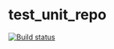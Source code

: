 # test_unit_repo
[![Build status](https://ci.appveyor.com/api/projects/status/nrpqs39n6t5g80y1?svg=true)](https://ci.appveyor.com/project/vysavely/test-unit-repo)

